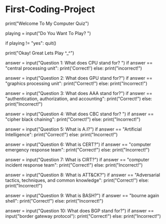 # First-Coding-Project 

print("Welcome To My Computer Quiz")

playing = input("Do You Want To Play? ")

if playing != "yes":
    quit()

print("Okay! Great Lets Play ^_^")

answer = input("Question 1: What does CPU stand for? ")
if answer  == "central processing unit":
    print('Correct!')
else: print("incorrect!")


answer = input("Question 2: What does GPU stand for?")
if answer == "graphics processing unit":
    print("Correct!")
else: print("Incorrect!")


answer  = input("Question 3: What does AAA stand for?")
if answer == "authentication, authorization, and accounting":
    print("Correct!")
else:
    print("Incorrect!")

answer = input("Question 4: What does CBC stand for? ")
if answer == "cipher black chaining":
    print("Correct!")
else: print("Incorrect!")

answer = input("Question 5: What is A.I?")
if answer == "Artificial Intelligence":
    print("Correct!")
else: print("Incorrect!")

answer = input("Question 6: What is CERT?")
if answer == "computer emergency response team":
    print("Correct!")
else: print("Incorrect!")

answer = input("Question 7: What is CIRT?")
if answer == "computer incident response team":
    print("Correct!")
else: print("Incorrect!")

answer = input("Question 8: What is ATT&CK?")
if answer == "Adversarial tactics, techniques, and common knowledge":
    print("Correct!")
else: print("Incorrect!")

answer = input("Question 9: What is BASH?")
if answer == "bourne again shell":
    print("Correct!")
else: print("Incorrect!")

answer = input("Question 10: What does BGP stand for?")
if answer == input("border gateway protocol"):
    print("Correct!")
else: print("Incorrect!")
